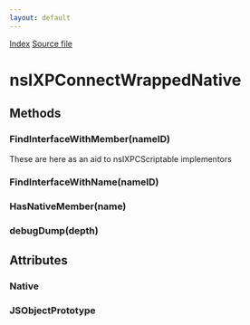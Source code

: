 ```yaml
---
layout: default
---
```

<div id='links'><a href="../index.html">Index</a>
<a href="http://dxr.mozilla.org/mozilla-central/source/js/xpconnect/idl/nsIXPConnect.idl">Source file</a>
</div>

# nsIXPConnectWrappedNative #

## Methods ##

### FindInterfaceWithMember(nameID) ###
  
These are here as an aid to nsIXPCScriptable implementors  
  

### FindInterfaceWithName(nameID) ###

### HasNativeMember(name) ###

### debugDump(depth) ###

## Attributes ##

### Native ###

### JSObjectPrototype ###
